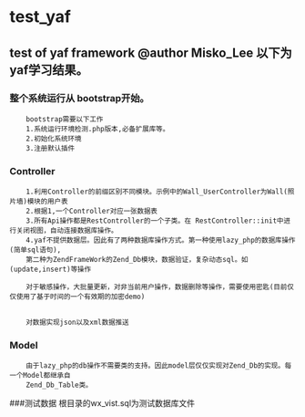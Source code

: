 test_yaf
========
test of yaf framework
@author Misko_Lee
以下为yaf学习结果。
----------------
### 整个系统运行从 bootstrap开始。
        bootstrap需要以下工作
        1.系统运行环境检测.php版本,必备扩展库等。
        2.初始化系统环境
        3.注册默认插件
### Controller
        1.利用Controller的前缀区别不同模块。示例中的Wall_UserController为Wall(照片墙)模块的用户表
        2.根据1,一个Controller对应一张数据表
        3.所有Api操作都是RestController的一个子类。在 RestController::init中进行关闭视图，自动连接数据库操作。
        4.yaf不提供数据层。因此有了两种数据库操作方式。第一种使用lazy_php的数据库操作(简单sql语句),
        第二种为ZendFrameWork的Zend_Db模块，数据验证，复杂动态sql。如(update,insert)等操作

        对于敏感操作，大批量更新，对非当前用户操作，数据删除等操作，需要使用密匙(目前仅仅使用了基于时间的一个有效期的加密demo)


        对数据实现json以及xml数据推送


### Model
        由于lazy_php的db操作不需要类的支持。因此model层仅仅实现对Zend_Db的实现。每一个Model都继承自
        Zend_Db_Table类。

###测试数据
        根目录的wx_vist.sql为测试数据库文件
